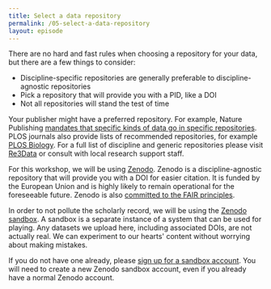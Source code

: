 ```yaml
---
title: Select a data repository
permalink: /05-select-a-data-repository
layout: episode
---
```


There are no hard and fast rules when choosing a repository for your data, but there are a few things to consider:

* Discipline-specific repositories are generally preferable to discipline-agnostic repositories
* Pick a repository that will provide you with a PID, like a DOI
* Not all repositories will stand the test of time

Your publisher might have a preferred repository. For example, Nature Publishing [mandates that specific kinds of data go in specific repositories](https://www.nature.com/nature-research/editorial-policies/reporting-standards#mandates-for-specific-datasets). PLOS journals also provide lists of recommended repositories, for example [PLOS Biology](https://journals.plos.org/plosbiology/s/recommended-repositories). For a full list of discipline and generic repositories please visit [Re3Data](https://www.re3data.org/browse/by-subject/) or consult with local research support staff.

For this workshop, we will be using [Zenodo](https://zenodo.org/). Zenodo is a discipline-agnostic repository that will provide you with a DOI for
easier citation. It is funded by the European Union and is highly likely to remain operational for the foreseeable future. Zenodo is also [committed to the FAIR principles](https://about.zenodo.org/principles/).

In order to not pollute the scholarly record, we will be using the [Zenodo sandbox](https://sandbox.zenodo.org/). A sandbox is a separate instance
of a system that can be used for playing. Any datasets we upload here, including associated DOIs, are not actually real. We can experiment to our
hearts' content without worrying about making mistakes.

If you do not have one already, please [sign up for a sandbox account](https://sandbox.zenodo.org/signup/). You will need to create a new
Zenodo sandbox account, even if you already have a normal Zenodo account.
